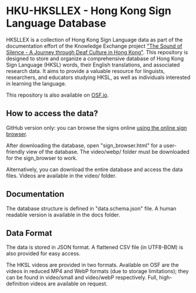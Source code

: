 # HKU-HKSLLEX - Hong Kong Sign Language Database

HKSLLEX is a collection of Hong Kong Sign Language data as part of the documentation effort of the Knowledge Exchange project ["The Sound of Silence - A Journey through Deaf Culture in Hong Kong"](https://linguistics.hku.hk/ldlhku/hong-kong-sign-language). This repository is designed to store and organize a comprehensive database of Hong Kong Sign Language (HKSL) words, their English translations, and associated research data. It aims to provide a valuable resource for linguists, researchers, and educators studying HKSL, as well as individuals interested in learning the language.

This repository is also available on [OSF.io](https://osf.io/t4x56).

## **How to access the data?**

GitHub version only: you can browse the signs online [using the online sign browser](https://ldlhku.github.io/HKU-HKSLLEX/sign_browser_github.html).

After downloading the database, open "sign_browser.html" for a user-friendly view of the database. The video/webp/ folder must be downloaded for the sign_browser to work.

Alternatively, you can download the entire database and access the data files. Videos are available in the video/ folder.

## **Documentation**

The database structure is defined in "data.schema.json" file. A human readable version is available in the docs folder.

## **Data Format**

The data is stored in JSON format. A flattened CSV file (in UTF8-BOM) is also provided for easy access.

The HKSL videos are provided in two formats. Available on OSF are the videos in reduced MP4 and WebP formats (due to storage limitations); they can be found in video/small and video/webP respectively. Full, high-definition videos are available on request.
